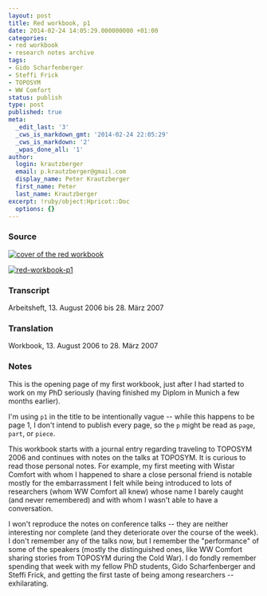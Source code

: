 ```yaml
---
layout: post
title: Red workbook, p1
date: 2014-02-24 14:05:29.000000000 +01:00
categories:
- red workbook
- research notes archive
tags:
- Gido Scharfenberger
- Steffi Frick
- TOPOSYM
- WW Comfort
status: publish
type: post
published: true
meta:
  _edit_last: '3'
  _cws_is_markdown_gmt: '2014-02-24 22:05:29'
  _cws_is_markdown: '2'
  _wpas_done_all: '1'
author:
  login: krautzberger
  email: p.krautzberger@gmail.com
  display_name: Peter Krautzberger
  first_name: Peter
  last_name: Krautzberger
excerpt: !ruby/object:Hpricot::Doc
  options: {}
---
```


### Source

[![cover of the red workbook](assets/red-workbook-cover-216x300.jpg)](http://boolesrings.org/krautzberger/files/2014/02/red-workbook-cover.jpg)

[![red-workbook-p1](assets/red-workbook-p1-205x300.jpg)](http://boolesrings.org/krautzberger/files/2014/02/red-workbook-p1.jpg)

### Transcript

Arbeitsheft, 13\. August 2006 bis 28\. März 2007

### Translation

Workbook, 13\. August 2006 to 28\. März 2007

### Notes

This is the opening page of my first workbook, just after I had started to work on my PhD seriously (having finished my Diplom in Munich a few months earlier).

I'm using `p1` in the title to be intentionally vague -- while this happens to be page 1, I don't intend to publish every page, so the `p` might be read as `page`, `part`, or `piece`.

This workbook starts with a journal entry regarding traveling to TOPOSYM 2006 and continues with notes on the talks at TOPOSYM. It is curious to read those personal notes. For example, my first meeting with Wistar Comfort with whom I happened to share a close personal friend is notable mostly for the embarrassment I felt while being introduced to lots of researchers (whom WW Comfort all knew) whose name I barely caught (and never remembered) and with whom I wasn't able to have a conversation.

I won't reproduce the notes on conference talks -- they are neither interesting nor complete (and they deteriorate over the course of the week). I don't remember any of the talks now, but I remember the "performance" of some of the speakers (mostly the distinguished ones, like WW Comfort sharing stories from TOPOSYM during the Cold War). I do fondly remember spending that week with my fellow PhD students, Gido Scharfenberger and Steffi Frick, and getting the first taste of being among researchers -- exhilarating.